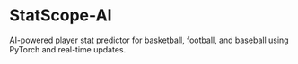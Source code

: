 # StatScope-AI
AI-powered player stat predictor for basketball, football, and baseball using PyTorch and real-time updates.
